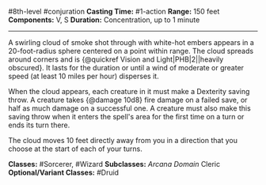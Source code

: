 #8th-level #conjuration
**Casting Time:** #1-action
**Range:** 150 feet
**Components:** V, S
**Duration:** Concentration, up to 1 minute

---

A swirling cloud of smoke shot through with white-hot embers appears in a 20-foot-radius sphere centered on a point within range. The cloud spreads around corners and is {@quickref Vision and Light|PHB|2||heavily obscured}. It lasts for the duration or until a wind of moderate or greater speed (at least 10 miles per hour) disperses it.

When the cloud appears, each creature in it must make a Dexterity saving throw. A creature takes {@damage 10d8} fire damage on a failed save, or half as much damage on a successful one. A creature must also make this saving throw when it enters the spell's area for the first time on a turn or ends its turn there.

The cloud moves 10 feet directly away from you in a direction that you choose at the start of each of your turns.


**Classes:** #Sorcerer, #Wizard
**Subclasses:** *Arcana Domain* Cleric
**Optional/Variant Classes:** #Druid

